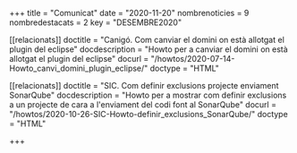 +++
title             = "Comunicat"
date	 	  	  = "2020-11-20"
nombrenoticies    = 9
nombredestacats   = 2
key 		  	  = "DESEMBRE2020"

[[relacionats]]
doctitle          = "Canigó. Com canviar el domini on està allotgat el plugin del eclipse"
docdescription    = "Howto per a canviar el domini on està allotgat el plugin del eclipse"
docurl            = "/howtos/2020-07-14-Howto_canvi_domini_plugin_eclipse/"
doctype           = "HTML"

[[relacionats]]
doctitle          = "SIC. Com definir exclusions projecte enviament SonarQube"
docdescription    = "Howto per a mostrar com definir exclusions a un projecte de cara a l'enviament del codi font al SonarQube"
docurl            = "/howtos/2020-10-26-SIC-Howto-definir_exclusions_SonarQube/"
doctype           = "HTML"

+++
